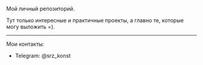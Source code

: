 Мой личный репозиторий.

Тут только интересные и практичные проекты, а главно те, которые могу выложить =).

---

Мои контакты:
- Telegram: @srz_konst
